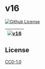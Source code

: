 # v16

[![Github License](https://img.shields.io/github/license/setetres/v16.svg?v=2)](https://github.com/setetres/v16/blob/main/LICENSE)

| [![v16](https://setetres.s3.amazonaws.com/setetres.st/img/share-v16.png?v=2&raw=true)](http://setetres.st) |
| ---------------------------------------------------------------------------------------------------------- |

## License

[CC0-1.0]

[http://setetres.st]: http://setetres.st
[cc0-1.0]: http://creativecommons.org/licenses/cc0/1.0
